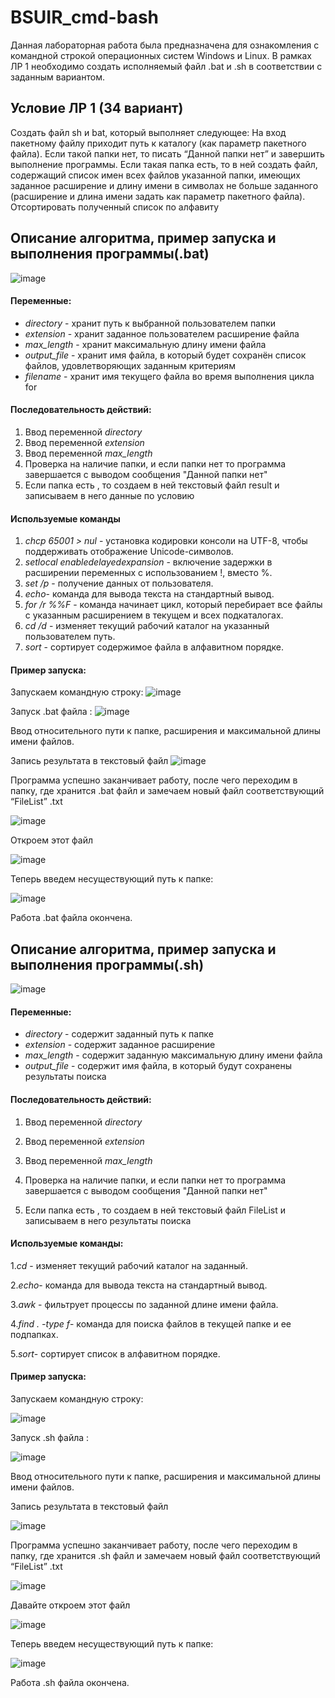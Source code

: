 # BSUIR_cmd-bash


Данная лабораторная работа была предназначена для ознакомления с командной строкой операционных систем Windows и Linux. В рамках ЛР 1 необходимо создать исполняемый файл .bat и .sh в соответствии с заданным вариантом.

## Условие ЛР 1 (34 вариант)
Создать файл sh и bat, который выполняет следующее: 
На вход пакетному файлу приходит путь к каталогу (как параметр пакетного файла). Если такой папки нет, то писать “Данной папки нет” и завершить выполнение программы. Если такая папка есть, то в ней создать файл, содержащий список имен всех файлов указанной папки, имеющих заданное расширение и длину имени в символах не больше заданного (расширение и длина имени задать как параметр пакетного файла). Отсортировать полученный список по алфавиту

## Описание алгоритма, пример запуска и выполнения программы(.bat)

![image](https://github.com/iis-32170x/RPIIS/assets/69913766/57171a40-a0d1-4d47-b80d-5a6dfd41ee17)



#### Переменные:
- _directory_ - хранит путь к выбранной пользователем папки
- _extension_ - хранит заданное пользователем расширение файла
- _max_length_ - хранит максимальную длину имени файла
- _output_file_ - хранит имя файла, в который будет сохранён список файлов, удовлетворяющих заданным критериям
- _filename_ - хранит имя текущего файла во время выполнения цикла for

#### Последовательность действий:
1. Ввод переменной _directory_ 
2. Ввод переменной _extension_
3. Ввод переменной _max_length_
4. Проверка на наличие папки, и если папки нет то программа завершается с выводом сообщения "Данной папки нет"
5. Если папка есть , то создаем в ней текстовый файл result и записываем в него данные по условию


#### Используемые команды
1. _chcp 65001 > nul_ - установка кодировки консоли на UTF-8, чтобы поддерживать отображение Unicode-символов.
2. _setlocal enabledelayedexpansion_ - включение задержки в расширении переменных с использованием !, вместо %.
3. _set /p_ - получение данных от пользователя.
4. _echo_- команда для вывода текста на стандартный вывод.
5. _for /r %%F_ - команда начинает цикл, который перебирает все файлы с указанным расширением в текущем и всех подкаталогах.
6. _cd /d_ - изменяет текущий рабочий каталог на указанный пользователем путь.
7. _sort_ - сортирует содержимое файла в алфавитном порядке.

#### Пример запуска:
Запускаем командную строку:
![image](https://github.com/iis-32170x/RPIIS/assets/69913766/87bb686f-a29b-4bfb-8733-3a35e7b44032)


 
Запуск .bat файла : 
![image](https://github.com/iis-32170x/RPIIS/assets/69913766/35eb43cb-fa91-46b1-bba9-9fb4a69a1307)



Ввод относительного пути к папке, расширения и максимальной длины имени файлов.

Запись результата в текстовый файл
![image](https://github.com/iis-32170x/RPIIS/assets/69913766/56db477c-afa1-45e9-9dcf-2bddc2568374)


Программа успешно заканчивает работу, после чего переходим в папку, где хранится .bat файл и замечаем новый файл соответствующий “FileList” .txt

![image](https://github.com/iis-32170x/RPIIS/assets/69913766/49a8944d-f3d8-43c4-b2df-c339842ea50b)

Откроем этот файл

![image](https://github.com/iis-32170x/RPIIS/assets/69913766/a5867473-b1fc-4b16-b24f-d911eadf0b49)


Теперь введем несуществующий путь к папке:

![image](https://github.com/iis-32170x/RPIIS/assets/69913766/69da3c30-0a7c-4f01-bb64-4d69075b4935)




Работа .bat файла окончена.


## Описание алгоритма, пример запуска и выполнения программы(.sh)
![image](https://github.com/iis-32170x/RPIIS/assets/69913766/c033e98b-5950-4b18-af5e-cf7e61da5383)



#### Переменные:
- _directory_ - содержит заданный путь к папке
- _extension_ - содержит заданное расширение
- _max_length_ - содержит заданную максимальную длину имени файла
- _output_file_ - содержит имя файла, в который будут сохранены результаты поиска

#### Последовательность действий:
1. Ввод переменной _directory_
2. Ввод переменной _extension_
3. Ввод переменной _max_length_
 

4. Проверка на наличие папки, и если папки нет то программа завершается с выводом сообщения "Данной папки нет"
5. Если папка есть , то создаем в ней текстовый файл FileList и записываем в него результаты поиска


#### Используемые команды:

1._cd_ - изменяет текущий рабочий каталог на заданный.

2._echo_- команда для вывода текста на стандартный вывод.

3._awk_ - фильтрует процессы по заданной длине имени файла.
   
4._find . -type f_- команда для поиска файлов в текущей папке и ее подпапках.

5._sort_- сортирует список в алфавитном порядке.




#### Пример запуска:
Запускаем командную строку:

![image](https://github.com/iis-32170x/RPIIS/assets/69913766/17640f0e-f0fb-4c6f-808a-559f6d580e59)



Запуск .sh файла : 

![image](https://github.com/iis-32170x/RPIIS/assets/69913766/a974a24a-18e8-4eae-9c0c-f35508f801ef)




Ввод относительного пути к папке, расширения и максимальной длины имени файлов.

Запись результата в текстовый файл

![image](https://github.com/iis-32170x/RPIIS/assets/69913766/8db7ff2e-2924-432a-a98d-58e01e5826c6)

Программа успешно заканчивает работу, после чего переходим в папку, где хранится .sh файл и замечаем новый файл соответствующий “FileList” .txt

![image](https://github.com/iis-32170x/RPIIS/assets/69913766/2e6ed6c6-533a-46c1-b679-27faf70b7445)




Давайте откроем этот файл

![image](https://github.com/iis-32170x/RPIIS/assets/69913766/be52b03b-8c27-4eaf-818c-897bce72c09b)



Теперь введем несуществующий путь к папке:

![image](https://github.com/iis-32170x/RPIIS/assets/69913766/e7f8be77-5019-4ae7-9543-799b952b55ea)



Работа .sh файла окончена.
